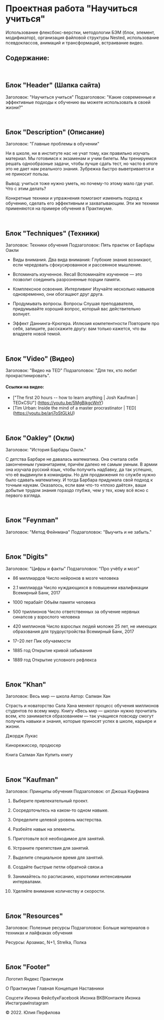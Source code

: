 # **Проектная работа "Научиться учиться"**

Использование флексбокс-верстки, методологии БЭМ (блок, элемент, модификатор), организация файловой структуры Nested, использование псевдоклассов, анимаций и трансформаций, встраивание видео.


## **Содержание:**

</br>

## Блок "Header" (Шапка сайта)  

Заголовок: "Научиться учиться"
Подзаголовок: "Какие современные и эффективные подходы к обучению вы можете использовать в своей жизни?"

</br>

## Блок "Description" (Описание)

Заголовок: "Главные проблемы в обучении"

Ни в школе, ни в институте нас не учат тому, как правильно изучать материал. 
Мы готовимся к экзаменам и учим билеты. 
Мы тренируемся решать однообразные задачи, чтобы лучше сдать тест, но часто в итоге это не дает нам реального знания. 
Зубрежка быстро выветривается и не приносит пользы.

Вывод: учиться тоже нужно уметь, но почему-то этому мало где учат. Что с этим делать?

Конкретные техники и упражнения помогают изменить подход к обучению, сделать его эффективным и захватывающим. 
Эти же техники применяются на примере обучения в Практикуме.

</br>

## Блок "Techniques" (Техники)

Заголовок: Техники обучения
Подзаголовок: Пять практик от Барбары Оакли

- Виды внимания.
Два вида внимания:
Глубокие знания возникают, если чередовать сфокусированное и рассеянное мышление.

- Вспоминать изученное.
Recall
Вспоминайте изученное — это позволит соединить разрозненные порции памяти.

- Комплексное освоение.
Интерливинг
Изучайте несколько навыков одновременно, они обогащают друг друга.

- Продумывать вопросы.
Вопросы
Слушая преподавателя, придумывайте хороший вопрос, который вас действительно волнует.

- Эффект Даннинга-Крюгера.
Иллюзия компетентности
Повторите про себя, запишите, расскажите другу: вам только кажется, что вы владеете новой темой.

</br>

## Блок "Video" (Видео)

Заголовок: "Видео нa TED"
Подзаголовок: "Для тех, кто любит прокрастинировать".

#### Ссылки на видео: 
* ["The first 20 hours -- how to learn anything | Josh Kaufman | TEDxCSU"] (https://youtu.be/5MgBikgcWnY)
* [Tim Urban: Inside the mind of a master procrastinator | TED] (https://youtu.be/arj7oStGLkU)

</br>

## Блок "Oakley" (Окли)

Заголовок: "История Барбары Оакли."

С детства Барбаре не давалась математика. Она считала себя законченным гуманитарием, причём далеко не самым умным. 
В армии она изучала русский язык, чтобы получить надбавку, да так успешно, что её выдвинули в командиры. 
Но для продвижения по службе нужно было сдавать математику. И тогда Барбара придумала свой подход к точным наукам. 
Оказалось, если вам что-то «плохо даётся», ваши добытые трудом знания гораздо глубже, чем у тех, кому всё ясно с первого взгляда.

</br>

## Блок "Feynman"

Заголовок: "Метод Фейнмана"
Подзаголовок: "Выучить и не забыть."

</br>

## Блок "Digits"

Заголовок: "Цифры и факты"
Подзаголовок: "Про учёбу и мозг"

- 86 миллиардов
Число нейронов в мозге человека

- 2.1 миллиарда
Число нуждающихся в повышении квалификации
Всемирный Банк, 2017

- 1000 терабайт
Объём памяти человека

- 500 триллионов
Число ответственных за обучение нервных синапсов у взрослого человека

- 420 миллионов
Число взрослых людей моложе 25 лет, не имеющих образования для трудоустройства
Всемирный Банк, 2017

- 17–20 лет
Пик обучаемости

- 1885 год
Открытие кривой забывания

- 1889 год
Открытие условного рефлекса

</br> 

## Блок "Khan"

Заголовок: Весь мир — школа
Автор: Салман Хан

Страсть и новаторство Сала Хана меняют процесс обучения миллионов студентов по всему миру. 
Книгу «Весь мир — школа» нужно прочитать всем, кто занимается образованием — 
так учащиеся повсюду смогут получить навыки и знания, которые приносят успех в школе, карьере и жизни.

Джордж Лукас

Кинорежиссер, продюсер

Книга Салман Хан 
Купить книгу

</br>


## Блок "Kaufman"

Заголовок: Принципы обучения
Подзаголовок: от Джоша Кауфмана

1. Выберите привлекательный проект.

2. Сосредоточьтесь на каком-то одном навыке.

3. Определите целевой уровень мастерства.

4. Разбейте навык на элементы.

5. Приготовьте всё необходимое для занятий.

6. Устраните препятствия для занятий.

7. Выделите специальное время для занятий.

8. Создайте быстрые петли обратной связи.а

9. Занимайтесь по расписанию, короткими интенсивными интервалами.

10. Уделяйте внимание количеству и скорости.

</br>

## Блок "Resources"

Заголовок: Полезные ресурсы
Подзаголовок: Больше материалов о техниках и лайфхаках обучения

Ресурсы: Арзамас, N+1, Strelka, Полка

</br>


## Блок "Footer"

Логотип Яндекс Практикум

О Практикуме
Главная
Концепция
Наставники

Соцсети
Иконка ФейсбукFacebook
Иконка ВКВКонтакте
Иконка ИнстаграмInstagram

© 2022. Юлия Перфилова
